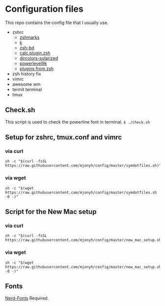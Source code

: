 # Configuration files
This repo contains the config file that I usually use.

* zshrc
	* [zshmarks](https://github.com/jocelynmallon/zshmarks)
	* [k](https://github.com/supercrabtree/k)
	* [zsh-bd](https://github.com/Tarrasch/zsh-bd)
	* [calc.plugin.zsh](https://github.com/arzzen/calc.plugin.zsh)
	* [dircolors-solarized](https://github.com/seebi/dircolors-solarized)
	* [powerlevel9k](https://github.com/bhilburn/powerlevel9k)
	* [plugins from zsh](https://github.com/robbyrussell/oh-my-zsh)
* zsh history fix
* vimrc
* awesome wm
* termit terminal
* tmux

## Check.sh
This script is used to check the powerline font in terminal.
`$ ./check.sh`

## Setup for zshrc, tmux.conf and vimrc
### via curl
```
sh -c "$(curl -fsSL https://raw.githubusercontent.com/mjonyh/config/master/symdotfiles.sh)"
```
### via wget
```
sh -c "$(wget https://raw.githubusercontent.com/mjonyh/config/master/symdotfiles.sh -0 -)"
```

## Script for the New Mac setup

### via curl
```
sh -c "$(curl -fsSL
https://raw.githubusercontent.com/mjonyh/config/master/new_mac_setup.sh)"
```
### via wget
```
sh -c "$(wget https://raw.githubusercontent.com/mjonyh/config/master/new_mac_setup.sh -0 -)"
```

## Fonts
[Nerd-Fonts](https://nerdfonts.com) Required. 
